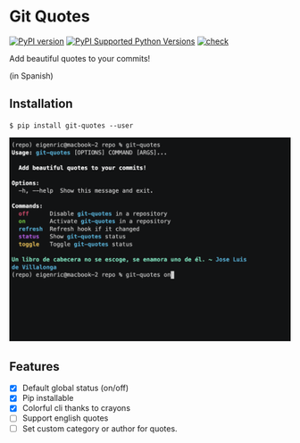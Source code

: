# Git Quotes

[![PyPI version](https://badge.fury.io/py/git-quotes.svg)](https://badge.fury.io/py/git-quotes)
[![PyPI Supported Python Versions](https://img.shields.io/pypi/pyversions/git-quotes.svg)](https://pypi.python.org/pypi/git-quotes)
[![check](https://github.com/eigenric/git-quotes/actions/workflows/check.yml/badge.svg)](https://github.com/eigenric/git-quotes/actions/workflows/check.yml)

Add beautiful quotes to your commits!

(in Spanish)

## Installation

```console
$ pip install git-quotes --user
```

[![asciicast](asciinema.png)](https://asciinema.org/a/iRZ3ZV29wLCzULkZEkw2NNj0Q)

## Features

- [x] Default global status (on/off)
- [x] Pip installable
- [x] Colorful cli thanks to crayons
- [ ] Support english quotes
- [ ] Set custom category or author for quotes.
